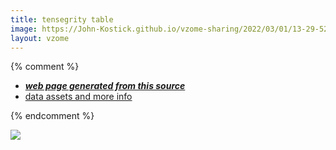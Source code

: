 ```yaml
---
title: tensegrity table
image: https://John-Kostick.github.io/vzome-sharing/2022/03/01/13-29-52-tensegrity-table/tensegrity-table.png
layout: vzome
---
```


{% comment %}
 - [***web page generated from this source***][post]
 - [data assets and more info][github]

[post]: <https://John-Kostick.github.io/vzome-sharing/2022/03/01/tensegrity-table-13-29-52.html>
[github]: <https://github.com/John-Kostick/vzome-sharing/tree/main/2022/03/01/13-29-52-tensegrity-table/>
{% endcomment %}

<vzome-viewer style="width: 100%; height: 65vh;"
       src="https://John-Kostick.github.io/vzome-sharing/2022/03/01/13-29-52-tensegrity-table/tensegrity-table.vZome" >
  <img src="https://John-Kostick.github.io/vzome-sharing/2022/03/01/13-29-52-tensegrity-table/tensegrity-table.png" />
</vzome-viewer>